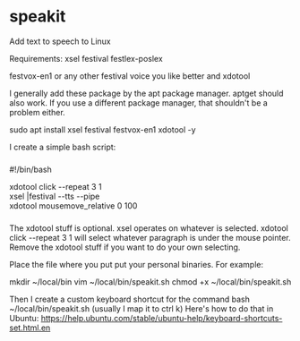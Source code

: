 # speakit
Add text to speech to Linux

Requirements:
xsel
festival
festlex-poslex

festvox-en1 or any other festival voice you like better
and xdotool 

I generally add these package by the apt package manager.  aptget should also work.  If you use a different package manager, that shouldn't be a problem either.

sudo apt install xsel festival festvox-en1 xdotool -y

I create a simple bash script:  

###
#!/bin/bash

xdotool click --repeat 3 1  
xsel |festival --tts --pipe  
xdotool mousemove_relative 0 100
###

The xdotool stuff is optional.  xsel operates on whatever is selected.  xdotool click --repeat 3 1 will select whatever paragraph is under the mouse pointer. Remove the xdotool stuff if you want to do your own selecting.  

Place the file where you put put your personal binaries.  For example:

mkdir ~/local/bin
vim ~/local/bin/speakit.sh
chmod +x ~/local/bin/speakit.sh

Then I create a custom keyboard shortcut for the command bash ~/local/bin/speakit.sh (usually I map it to ctrl k)  Here's how to do that in Ubuntu:  https://help.ubuntu.com/stable/ubuntu-help/keyboard-shortcuts-set.html.en      


